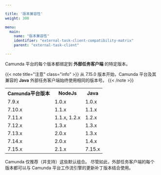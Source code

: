 ```yaml
---

title: '版本兼容性'
weight: 300

menu:
  main:
    name: "版本兼容性"
    identifier: "external-task-client-compatibility-matrix"
    parent: "external-task-client"

---
```


Camunda 平台的每个版本都绑定到 **外部任务客户端** 的特定版本。

{{< note title="注意" class="info" >}}
  从 7.15.0 版本开始，Camunda 平台及其兼容的 **Java** 外部任务客户端始终使用相同的版本号。
{{< /note >}}

<table class="table table-striped">
  <tr>
    <th>Camunda平台版本</th>
    <th>NodeJs</th>
    <th>Java</th>
  </tr>
  <tr>
    <td>7.9.x</td>
    <td>1.0.x</td>
    <td>1.0.x</td>
  </tr>
  <tr>
    <td>7.10.x</td>
    <td>1.1.x</td>
    <td>1.1.x</td>
  </tr>
  <tr>
    <td>7.11.x</td>
    <td>1.1.x, 1.2.x</td>
    <td>1.2.x</td>
  </tr>
  <tr>
    <td>7.12.x</td>
    <td>1.3.x</td>
    <td>1.3.x</td>
  </tr>
  <tr>
    <td>7.13.x</td>
    <td>2.0.x</td>
    <td>1.3.x</td>
  </tr>
  <tr>
    <td>7.14.x</td>
    <td>2.0.x</td>
    <td>1.4.x</td>
  </tr>
  <tr>
    <td>7.15.x</td>
    <td>2.1.x</td>
    <td>7.15.x</td>
  </tr>
</table>

Camunda 仅推荐（并支持）这些默认组合。 尽管如此，外部任务客户端的每个版本都可以与 Camunda 平台工作流引擎的更新补丁版本结合使用。
